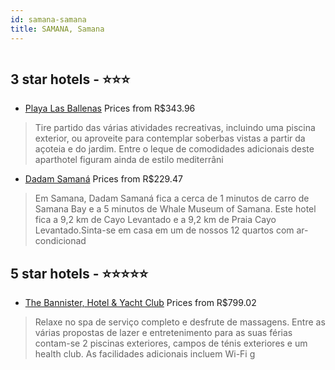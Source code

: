 ```yaml
---
id: samana-samana
title: SAMANA, Samana
---
```


<center><img src="https://i.travelapi.com/hotels/3000000/2960000/2959900/2959828/b5f1a4ee_z.jpg" alt="" /></center>


##  3 star hotels - ⭐️⭐️⭐️

-    [Playa Las Ballenas](https://www.hurb.com/br/aud/https://www.hurb.com/br/hotels/samana/playa-las-ballenas-HT-5XP3?cmp=18055) Prices from R$343.96
   > Tire partido das várias atividades recreativas, incluindo uma piscina exterior, ou aproveite para contemplar soberbas vistas a partir da açoteia e do jardim. Entre o leque de comodidades adicionais deste aparthotel figuram ainda de estilo mediterrâni
-    [Dadam Samaná](https://www.hurb.com/br/aud/https://www.hurb.com/br/hotels/samana/dadam-samana-HT-4Q6S?cmp=18055) Prices from R$229.47
   > Em Samana, Dadam Samaná fica a cerca de 1 minutos de carro de Samana Bay e a 5 minutos de Whale Museum of Samana.  Este hotel fica a 9,2 km de Cayo Levantado e a 9,2 km de Praia Cayo Levantado.Sinta-se em casa em um de nossos 12 quartos com ar-condicionad

##  5 star hotels - ⭐️⭐️⭐️⭐️⭐️

-    [The Bannister, Hotel & Yacht Club](https://www.hurb.com/br/aud/https://www.hurb.com/br/hotels/samana/the-bannister-hotel-yacht-club-HT-7V06?cmp=18055) Prices from R$799.02
   > Relaxe no spa de serviço completo e desfrute de massagens. Entre as várias propostas de lazer e entretenimento para as suas férias contam-se 2 piscinas exteriores, campos de ténis exteriores e um health club. As facilidades adicionais incluem Wi-Fi g
